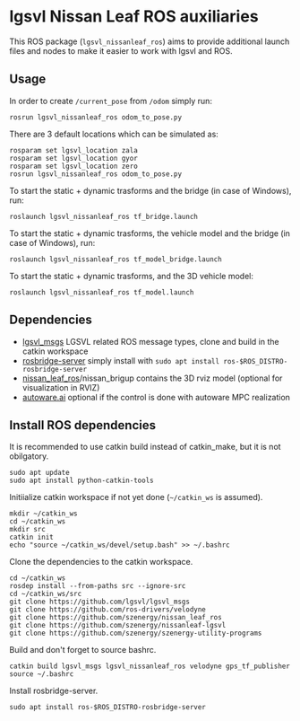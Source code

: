 # lgsvl Nissan Leaf ROS auxiliaries
This ROS package (`lgsvl_nissanleaf_ros`) aims to provide additional launch files and nodes to make it easier to work with lgsvl and ROS.

## Usage

In order to create `/current_pose` from `/odom` simply run:
```
rosrun lgsvl_nissanleaf_ros odom_to_pose.py
```

There are 3 default locations which can be simulated as:
```
rosparam set lgsvl_location zala
rosparam set lgsvl_location gyor
rosparam set lgsvl_location zero
rosrun lgsvl_nissanleaf_ros odom_to_pose.py
```
To start the static + dynamic trasforms and the bridge (in case of Windows), run:
```
roslaunch lgsvl_nissanleaf_ros tf_bridge.launch
```

To start the static + dynamic trasforms, the vehicle model and the bridge (in case of Windows), run:
```
roslaunch lgsvl_nissanleaf_ros tf_model_bridge.launch
```

To start the static + dynamic trasforms, and the 3D vehicle model:
```
roslaunch lgsvl_nissanleaf_ros tf_model.launch
```

## Dependencies
- [lgsvl_msgs](https://github.com/lgsvl/lgsvl_msgs) LGSVL related ROS message types, clone and build in the catkin workspace
- [rosbridge-server](http://wiki.ros.org/rosbridge_server) simply install with `sudo apt install ros-$ROS_DISTRO-rosbridge-server`
- [nissan_leaf_ros](https://github.com/szenergy/nissan_leaf_ros)/nissan_brigup contains the 3D rviz model (optional for visualization in RVIZ)
- [autoware.ai](https://github.com/Autoware-AI/autoware.ai) optional if the control is done with autoware MPC realization 

## Install ROS dependencies

It is recommended to use catkin build instead of catkin_make, but it is not obilgatory. 
```
sudo apt update
sudo apt install python-catkin-tools
```

Initiialize catkin workspace if not yet done (`~/catkin_ws` is assumed).
```
mkdir ~/catkin_ws
cd ~/catkin_ws
mkdir src
catkin init
echo "source ~/catkin_ws/devel/setup.bash" >> ~/.bashrc
```

Clone the dependencies to the catkin workspace.
```
cd ~/catkin_ws
rosdep install --from-paths src --ignore-src
cd ~/catkin_ws/src
git clone https://github.com/lgsvl/lgsvl_msgs
git clone https://github.com/ros-drivers/velodyne
git clone https://github.com/szenergy/nissan_leaf_ros
git clone https://github.com/szenergy/nissanleaf-lgsvl
git clone https://github.com/szenergy/szenergy-utility-programs
```

Build and don't forget to source bashrc.
```
catkin build lgsvl_msgs lgsvl_nissanleaf_ros velodyne gps_tf_publisher
source ~/.bashrc
```

Install rosbridge-server.
```
sudo apt install ros-$ROS_DISTRO-rosbridge-server
```